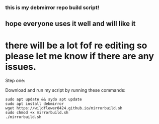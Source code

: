### this is my debmirror repo build script!

## hope everyone uses it well and will like it

# there will be a lot fof re editing so please let me know if there are any issues.


Step one:

Download and run my script by running these commands:

```
sudo apt update && sydo apt update
sudo apt install debmirror
wget https://wildflower0424.github.io/mirrorbuild.sh
sudo chmod +x mirrorbuild.sh
./mirrorbuild.sh
```

